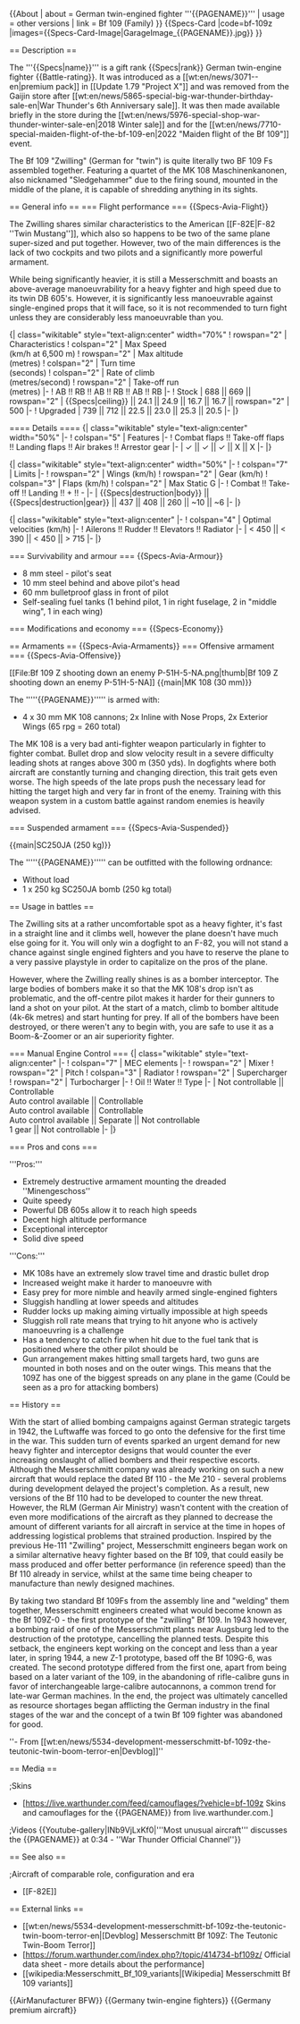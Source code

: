 {{About
| about = German twin-engined fighter '''{{PAGENAME}}'''
| usage = other versions
| link = Bf 109 (Family)
}}
{{Specs-Card
|code=bf-109z
|images={{Specs-Card-Image|GarageImage_{{PAGENAME}}.jpg}}
}}

== Description ==

<!-- ''In the description, the first part should be about the history of and the creation and combat usage of the aircraft, as well as its key features. In the second part, tell the reader about the aircraft in the game. Insert a screenshot of the vehicle, so that if the novice player does not remember the vehicle by name, he will immediately understand what kind of vehicle the article is talking about.'' -->

The '''{{Specs|name}}''' is a gift rank {{Specs|rank}} German twin-engine fighter {{Battle-rating}}. It was introduced as a [[wt:en/news/3071--en|premium pack]] in [[Update 1.79 "Project X"]] and was removed from the Gaijin store after [[wt:en/news/5865-special-big-war-thunder-birthday-sale-en|War Thunder's 6th Anniversary sale]]. It was then made available briefly in the store during the [[wt:en/news/5976-special-shop-war-thunder-winter-sale-en|2018 Winter sale]] and for the [[wt:en/news/7710-special-maiden-flight-of-the-bf-109-en|2022 "Maiden flight of the Bf 109"]] event.

The Bf 109 "Zwilling" (German for "twin") is quite literally two BF 109 Fs assembled together. Featuring a quartet of the MK 108 Maschinenkanonen, also nicknamed "Sledgehammer" due to the firing sound, mounted in the middle of the plane, it is capable of shredding anything in its sights.

== General info ==
=== Flight performance ===
{{Specs-Avia-Flight}}

<!-- ''Describe how the aircraft behaves in the air. Speed, manoeuvrability, acceleration and allowable loads - these are the most important characteristics of the vehicle.'' -->

The Zwilling shares similar characteristics to the American [[F-82E|F-82 ''Twin Mustang'']], which also so happens to be two of the same plane super-sized and put together. However, two of the main differences is the lack of two cockpits and two pilots and a significantly more powerful armament.

While being significantly heavier, it is still a Messerschmitt and boasts an above-average manoeuvrability for a heavy fighter and high speed due to its twin DB 605's. However, it is significantly less manoeuvrable against single-engined props that it will face, so it is not recommended to turn fight unless they are considerably less manoeuvrable than you.

{| class="wikitable" style="text-align:center" width="70%"
! rowspan="2" | Characteristics
! colspan="2" | Max Speed<br>(km/h at 6,500 m)
! rowspan="2" | Max altitude<br>(metres)
! colspan="2" | Turn time<br>(seconds)
! colspan="2" | Rate of climb<br>(metres/second)
! rowspan="2" | Take-off run<br>(metres)
|-
! AB !! RB !! AB !! RB !! AB !! RB
|-
! Stock
| 688 || 669 || rowspan="2" | {{Specs|ceiling}} || 24.1 || 24.9 || 16.7 || 16.7 || rowspan="2" | 500
|-
! Upgraded
| 739 || 712 || 22.5 || 23.0 || 25.3 || 20.5
|-
|}

==== Details ====
{| class="wikitable" style="text-align:center" width="50%"
|-
! colspan="5" | Features
|-
! Combat flaps !! Take-off flaps !! Landing flaps !! Air brakes !! Arrestor gear
|-
| ✓ || ✓ || ✓ || X || X <!-- ✓ -->
|-
|}

{| class="wikitable" style="text-align:center" width="50%"
|-
! colspan="7" | Limits
|-
! rowspan="2" | Wings (km/h)
! rowspan="2" | Gear (km/h)
! colspan="3" | Flaps (km/h)
! colspan="2" | Max Static G
|-
! Combat !! Take-off !! Landing !! + !! -
|-
| {{Specs|destruction|body}} || {{Specs|destruction|gear}} || 437 || 408 || 260 || ~10 || ~6
|-
|}

{| class="wikitable" style="text-align:center"
|-
! colspan="4" | Optimal velocities (km/h)
|-
! Ailerons !! Rudder !! Elevators !! Radiator
|-
| < 450 || < 390 || < 450 || > 715
|-
|}

=== Survivability and armour ===
{{Specs-Avia-Armour}}

<!-- ''Examine the survivability of the aircraft. Note how vulnerable the structure is and how secure the pilot is, whether the fuel tanks are armoured, etc. Describe the armour, if there is any, and also mention the vulnerability of other critical aircraft systems.'' -->

- 8 mm steel - pilot's seat
- 10 mm steel behind and above pilot's head
- 60 mm bulletproof glass in front of pilot
- Self-sealing fuel tanks (1 behind pilot, 1 in right fuselage, 2 in "middle wing", 1 in each wing)

=== Modifications and economy ===
{{Specs-Economy}}

== Armaments ==
{{Specs-Avia-Armaments}}
=== Offensive armament ===
{{Specs-Avia-Offensive}}

<!-- ''Describe the offensive armament of the aircraft, if any. Describe how effective the cannons and machine guns are in a battle, and also what belts or drums are better to use. If there is no offensive weaponry, delete this subsection.'' -->

[[File:Bf 109 Z shooting down an enemy P-51H-5-NA.png|thumb|Bf 109 Z shooting down an enemy P-51H-5-NA]]
{{main|MK 108 (30 mm)}}

The '''''{{PAGENAME}}''''' is armed with:

- 4 x 30 mm MK 108 cannons; 2x Inline with Nose Props, 2x Exterior Wings (65 rpg = 260 total)

The MK 108 is a very bad anti-fighter weapon particularly in fighter to fighter combat. Bullet drop and slow velocity result in a severe difficulty leading shots at ranges above 300 m (350 yds). In dogfights where both aircraft are constantly turning and changing direction, this trait gets even worse. The high speeds of the late props push the necessary lead for hitting the target high and very far in front of the enemy. Training with this weapon system in a custom battle against random enemies is heavily advised.

=== Suspended armament ===
{{Specs-Avia-Suspended}}

<!-- ''Describe the aircraft's suspended armament: additional cannons under the wings, bombs, rockets and torpedoes. This section is especially important for bombers and attackers. If there is no suspended weaponry remove this subsection.'' -->

{{main|SC250JA (250 kg)}}

The '''''{{PAGENAME}}''''' can be outfitted with the following ordnance:

- Without load
- 1 x 250 kg SC250JA bomb (250 kg total)

== Usage in battles ==

<!-- ''Describe the tactics of playing in the aircraft, the features of using aircraft in a team and advice on tactics. Refrain from creating a "guide" - do not impose a single point of view, but instead, give the reader food for thought. Examine the most dangerous enemies and give recommendations on fighting them. If necessary, note the specifics of the game in different modes (AB, RB, SB).'' -->

The Zwilling sits at a rather uncomfortable spot as a heavy fighter, it's fast in a straight line and it climbs well, however the plane doesn't have much else going for it. You will only win a dogfight to an F-82, you will not stand a chance against single engined fighters and you have to reserve the plane to a very passive playstyle in order to capitalize on the pros of the plane.

However, where the Zwilling really shines is as a bomber interceptor. The large bodies of bombers make it so that the MK 108's drop isn't as problematic, and the off-centre pilot makes it harder for their gunners to land a shot on your pilot. At the start of a match, climb to bomber altitude (4k-6k metres) and start hunting for prey. If all of the bombers have been destroyed, or there weren't any to begin with, you are safe to use it as a Boom-&-Zoomer or an air superiority fighter.

=== Manual Engine Control ===
{| class="wikitable" style="text-align:center"
|-
! colspan="7" | MEC elements
|-
! rowspan="2" | Mixer
! rowspan="2" | Pitch
! colspan="3" | Radiator
! rowspan="2" | Supercharger
! rowspan="2" | Turbocharger
|-
! Oil !! Water !! Type
|-
| Not controllable || Controllable<br>Auto control available || Controllable<br>Auto control available || Controllable<br>Auto control available || Separate || Not controllable<br>1 gear || Not controllable
|-
|}

=== Pros and cons ===

<!-- ''Summarise and briefly evaluate the vehicle in terms of its characteristics and combat effectiveness. Mark its pros and cons in the bulleted list. Try not to use more than 6 points for each of the characteristics. Avoid using categorical definitions such as "bad", "good" and the like - use substitutions with softer forms such as "inadequate" and "effective".'' -->

'''Pros:'''

- Extremely destructive armament mounting the dreaded ''Minengeschoss''
- Quite speedy
- Powerful DB 605s allow it to reach high speeds
- Decent high altitude performance
- Exceptional interceptor
- Solid dive speed

'''Cons:'''

- MK 108s have an extremely slow travel time and drastic bullet drop
- Increased weight make it harder to manoeuvre with
- Easy prey for more nimble and heavily armed single-engined fighters
- Sluggish handling at lower speeds and altitudes
- Rudder locks up making aiming virtually impossible at high speeds
- Sluggish roll rate means that trying to hit anyone who is actively manoeuvring is a challenge
- Has a tendency to catch fire when hit due to the fuel tank that is positioned where the other pilot should be
- Gun arrangement makes hitting small targets hard, two guns are mounted in both noses and on the outer wings. This means that the 109Z has one of the biggest spreads on any plane in the game (Could be seen as a pro for attacking bombers)

== History ==

<!-- ''Describe the history of the creation and combat usage of the aircraft in more detail than in the introduction. If the historical reference turns out to be too long, take it to a separate article, taking a link to the article about the vehicle and adding a block "/History" (example: <nowiki>https://wiki.warthunder.com/(Vehicle-name)/History</nowiki>) and add a link to it here using the <code>main</code> template. Be sure to reference text and sources by using <code><nowiki><ref></ref></nowiki></code>, as well as adding them at the end of the article with <code><nowiki><references /></nowiki></code>. This section may also include the vehicle's dev blog entry (if applicable) and the in-game encyclopedia description (under <code><nowiki>=== In-game description ===</nowiki></code>, also if applicable).'' -->

With the start of allied bombing campaigns against German strategic targets in 1942, the Luftwaffe was forced to go onto the defensive for the first time in the war. This sudden turn of events sparked an urgent demand for new heavy fighter and interceptor designs that would counter the ever increasing onslaught of allied bombers and their respective escorts. Although the Messerschmitt company was already working on such a new aircraft that would replace the dated Bf 110 - the Me 210 - several problems during development delayed the project's completion. As a result, new versions of the Bf 110 had to be developed to counter the new threat. However, the RLM (German Air Ministry) wasn't content with the creation of even more modifications of the aircraft as they planned to decrease the amount of different variants for all aircraft in service at the time in hopes of addressing logistical problems that strained production. Inspired by the previous He-111 "Zwilling" project, Messerschmitt engineers began work on a similar alternative heavy fighter based on the Bf 109, that could easily be mass produced and offer better performance (in reference speed) than the Bf 110 already in service, whilst at the same time being cheaper to manufacture than newly designed machines.

By taking two standard Bf 109Fs from the assembly line and "welding" them together, Messerschmitt engineers created what would become known as the Bf 109Z-0 - the first prototype of the "zwilling" Bf 109. In 1943 however, a bombing raid of one of the Messerschmitt plants near Augsburg led to the destruction of the prototype, cancelling the planned tests. Despite this setback, the engineers kept working on the concept and less than a year later, in spring 1944, a new Z-1 prototype, based off the Bf 109G-6, was created. The second prototype differed from the first one, apart from being based on a later variant of the 109, in the abandoning of rifle-calibre guns in favor of interchangeable large-calibre autocannons, a common trend for late-war German machines. In the end, the project was ultimately cancelled as resource shortages began afflicting the German industry in the final stages of the war and the concept of a twin Bf 109 fighter was abandoned for good.

''- From [[wt:en/news/5534-development-messerschmitt-bf-109z-the-teutonic-twin-boom-terror-en|Devblog]]''

== Media ==

<!-- ''Excellent additions to the article would be video guides, screenshots from the game, and photos.'' -->

;Skins

- [https://live.warthunder.com/feed/camouflages/?vehicle=bf-109z Skins and camouflages for the {{PAGENAME}} from live.warthunder.com.]

;Videos
{{Youtube-gallery|INb9VjLxKf0|'''Most unusual aircraft''' discusses the {{PAGENAME}} at 0:34 - ''War Thunder Official Channel''}}

== See also ==

<!-- ''Links to the articles on the War Thunder Wiki that you think will be useful for the reader, for example:''
* ''reference to the series of the aircraft;''
* ''links to approximate analogues of other nations and research trees.'' -->

;Aircraft of comparable role, configuration and era

- [[F-82E]]

== External links ==

<!-- ''Paste links to sources and external resources, such as:''
* ''topic on the official game forum;''
* ''other literature.'' -->

- [[wt:en/news/5534-development-messerschmitt-bf-109z-the-teutonic-twin-boom-terror-en|[Devblog] Messerschmitt Bf 109Z: The Teutonic Twin-Boom Terror]]
- [https://forum.warthunder.com/index.php?/topic/414734-bf109z/ Official data sheet - more details about the performance]
- [[wikipedia:Messerschmitt_Bf_109_variants|[Wikipedia] Messerschmitt Bf 109 variants]]

{{AirManufacturer BFW}}
{{Germany twin-engine fighters}}
{{Germany premium aircraft}}
